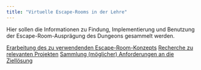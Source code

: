 ```yaml
---
title: "Virtuelle Escape-Rooms in der Lehre"
---
```


Hier sollen die Informationen zu Findung, Implementierung und Benutzung der Escape-Room-Ausprägung des Dungeons gesammelt werden.

[Erarbeitung des zu verwendenden Escape-Room-Konzepts](concept.md)
[Recherche zu relevanten Projekten](research.md)
[Sammlung (möglicher) Anforderungen an die Ziellösung](requirements.md)
